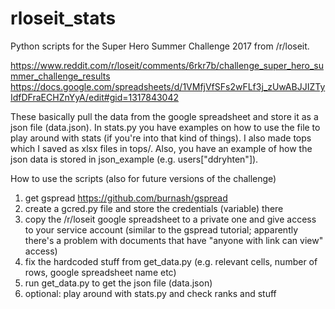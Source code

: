 # rloseit_stats
Python scripts for the Super Hero Summer Challenge 2017 from /r/loseit.

https://www.reddit.com/r/loseit/comments/6rkr7b/challenge_super_hero_summer_challenge_results
https://docs.google.com/spreadsheets/d/1VMfjVfSFs2wFLf3j_zUwABJJIZTyIdfDFraECHZnYyA/edit#gid=1317843042

These basically pull the data from the google spreadsheet and store it as a json file (data.json). In stats.py you have examples on how to use the file to play around with stats (if you're into that kind of things). I also made tops which I saved as xlsx files in tops/. Also, you have an example of how the json data is stored in json_example (e.g. users["ddryhten"]).

How to use the scripts (also for future versions of the challenge)
1. get gspread
https://github.com/burnash/gspread
2. create a gcred.py file and store the credentials (variable) there
3. copy the /r/loseit google spreadsheet to a private one and give access to your service account (similar to the gspread tutorial; apparently there's a problem with documents that have "anyone with link can view" access)
4. fix the hardcoded stuff from get_data.py (e.g. relevant cells, number of rows, google spreadsheet name etc)
5. run get_data.py to get the json file (data.json)
6. optional: play around with stats.py and check ranks and stuff
